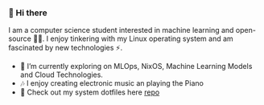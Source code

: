 ### 👋 Hi there 
I am a computer science student interested in machine learning and open-source 👨‍💻. I enjoy tinkering with my Linux operating system and am fascinated by new technologies ⚡.

- 🔭 I’m currently exploring on MLOps, NixOS, Machine Learning Models and Cloud Technologies.
- 🎶 I enjoy creating electronic music an playing the Piano
- 💬 Check out my system dotfiles here [repo](https://github.com/fabian-gubler/.dotfiles)
